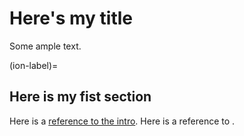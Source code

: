# Here's my title

Some ample text.

(ion-label)=
## Here is my fist section

Here is a [reference to the intro](intro.md).
Here is a reference to [](ion-label).

